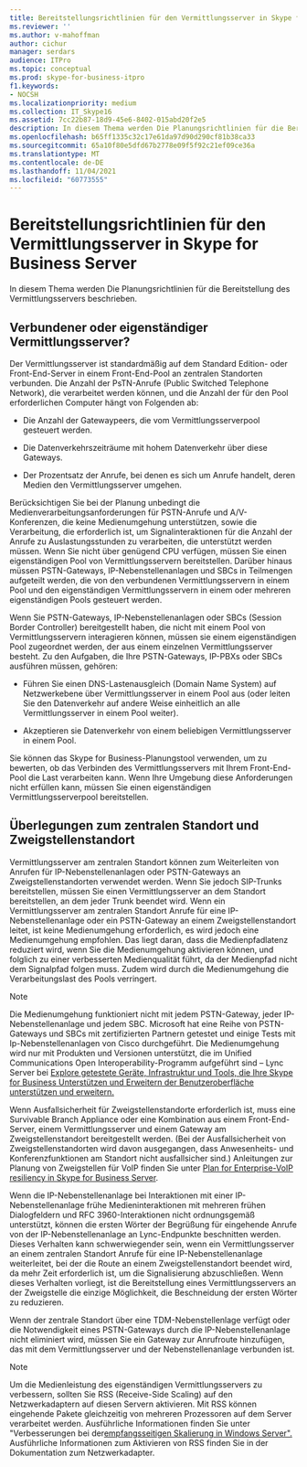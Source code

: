 ```yaml
---
title: Bereitstellungsrichtlinien für den Vermittlungsserver in Skype for Business Server
ms.reviewer: ''
ms.author: v-mahoffman
author: cichur
manager: serdars
audience: ITPro
ms.topic: conceptual
ms.prod: skype-for-business-itpro
f1.keywords:
- NOCSH
ms.localizationpriority: medium
ms.collection: IT_Skype16
ms.assetid: 7cc22b87-18d9-45e6-8402-015abd20f2e5
description: In diesem Thema werden Die Planungsrichtlinien für die Bereitstellung des Vermittlungsservers beschrieben.
ms.openlocfilehash: b65ff1335c32c17e61da97d90d290cf81b38ca33
ms.sourcegitcommit: 65a10f80e5dfd67b2778e09f5f92c21ef09ce36a
ms.translationtype: MT
ms.contentlocale: de-DE
ms.lasthandoff: 11/04/2021
ms.locfileid: "60773555"
---
```

# <a name="deployment-guidelines-for-mediation-server-in-skype-for-business-server"></a>Bereitstellungsrichtlinien für den Vermittlungsserver in Skype for Business Server
 
In diesem Thema werden Die Planungsrichtlinien für die Bereitstellung des Vermittlungsservers beschrieben.
  
## <a name="collocated-or-stand-alone-mediation-server"></a>Verbundener oder eigenständiger Vermittlungsserver?

Der Vermittlungsserver ist standardmäßig auf dem Standard Edition- oder Front-End-Server in einem Front-End-Pool an zentralen Standorten verbunden. Die Anzahl der PsTN-Anrufe (Public Switched Telephone Network), die verarbeitet werden können, und die Anzahl der für den Pool erforderlichen Computer hängt von Folgenden ab:
  
- Die Anzahl der Gatewaypeers, die vom Vermittlungsserverpool gesteuert werden.
    
- Die Datenverkehrszeiträume mit hohem Datenverkehr über diese Gateways.
    
- Der Prozentsatz der Anrufe, bei denen es sich um Anrufe handelt, deren Medien den Vermittlungsserver umgehen.
    
Berücksichtigen Sie bei der Planung unbedingt die Medienverarbeitungsanforderungen für PSTN-Anrufe und A/V-Konferenzen, die keine Medienumgehung unterstützen, sowie die Verarbeitung, die erforderlich ist, um Signalinteraktionen für die Anzahl der Anrufe zu Auslastungsstunden zu verarbeiten, die unterstützt werden müssen. Wenn Sie nicht über genügend CPU verfügen, müssen Sie einen eigenständigen Pool von Vermittlungsservern bereitstellen. Darüber hinaus müssen PSTN-Gateways, IP-Nebenstellenanlagen und SBCs in Teilmengen aufgeteilt werden, die von den verbundenen Vermittlungsservern in einem Pool und den eigenständigen Vermittlungsservern in einem oder mehreren eigenständigen Pools gesteuert werden.
  
Wenn Sie PSTN-Gateways, IP-Nebenstellenanlagen oder SBCs (Session Border Controller) bereitgestellt haben, die nicht mit einem Pool von Vermittlungsservern interagieren können, müssen sie einem eigenständigen Pool zugeordnet werden, der aus einem einzelnen Vermittlungsserver besteht. Zu den Aufgaben, die Ihre PSTN-Gateways, IP-PBXs oder SBCs ausführen müssen, gehören:
  
- Führen Sie einen DNS-Lastenausgleich (Domain Name System) auf Netzwerkebene über Vermittlungsserver in einem Pool aus (oder leiten Sie den Datenverkehr auf andere Weise einheitlich an alle Vermittlungsserver in einem Pool weiter).
    
- Akzeptieren sie Datenverkehr von einem beliebigen Vermittlungsserver in einem Pool.
    
Sie können das Skype for Business-Planungstool verwenden, um zu bewerten, ob das Verbinden des Vermittlungsservers mit Ihrem Front-End-Pool die Last verarbeiten kann. Wenn Ihre Umgebung diese Anforderungen nicht erfüllen kann, müssen Sie einen eigenständigen Vermittlungsserverpool bereitstellen.
  
## <a name="central-site-and-branch-site-considerations"></a>Überlegungen zum zentralen Standort und Zweigstellenstandort

 Vermittlungsserver am zentralen Standort können zum Weiterleiten von Anrufen für IP-Nebenstellenanlagen oder PSTN-Gateways an Zweigstellenstandorten verwendet werden. Wenn Sie jedoch SIP-Trunks bereitstellen, müssen Sie einen Vermittlungsserver an dem Standort bereitstellen, an dem jeder Trunk beendet wird. Wenn ein Vermittlungsserver am zentralen Standort Anrufe für eine IP-Nebenstellenanlage oder ein PSTN-Gateway an einem Zweigstellenstandort leitet, ist keine Medienumgehung erforderlich, es wird jedoch eine Medienumgehung empfohlen. Das liegt daran, dass die Medienpfadlatenz reduziert wird, wenn Sie die Medienumgehung aktivieren können, und folglich zu einer verbesserten Medienqualität führt, da der Medienpfad nicht dem Signalpfad folgen muss. Zudem wird durch die Medienumgehung die Verarbeitungslast des Pools verringert.
  
> [!NOTE]
> Die Medienumgehung funktioniert nicht mit jedem PSTN-Gateway, jeder IP-Nebenstellenanlage und jedem SBC. Microsoft hat eine Reihe von PSTN-Gateways und SBCs mit zertifizierten Partnern getestet und einige Tests mit Ip-Nebenstellenanlagen von Cisco durchgeführt. Die Medienumgehung wird nur mit Produkten und Versionen unterstützt, die im Unified Communications Open Interoperability-Programm aufgeführt sind – Lync Server bei [Explore getestete Geräte, Infrastruktur und Tools, die Ihre Skype for Business Unterstützen und Erweitern der Benutzeroberfläche unterstützen und erweitern.](http://partnersolutions.skypeforbusiness.com/solutionscatalog) 
  
Wenn Ausfallsicherheit für Zweigstellenstandorte erforderlich ist, muss eine Survivable Branch Appliance oder eine Kombination aus einem Front-End-Server, einem Vermittlungsserver und einem Gateway am Zweigstellenstandort bereitgestellt werden. (Bei der Ausfallsicherheit von Zweigstellenstandorten wird davon ausgegangen, dass Anwesenheits- und Konferenzfunktionen am Standort nicht ausfallsicher sind.) Anleitungen zur Planung von Zweigstellen für VoIP finden Sie unter [Plan for Enterprise-VoIP resiliency in Skype for Business Server](../enterprise-voice-solution/enterprise-voice-resiliency.md).
  
Wenn die IP-Nebenstellenanlage bei Interaktionen mit einer IP-Nebenstellenanlage frühe Medieninteraktionen mit mehreren frühen Dialogfeldern und RFC 3960-Interaktionen nicht ordnungsgemäß unterstützt, können die ersten Wörter der Begrüßung für eingehende Anrufe von der IP-Nebenstellenanlage an Lync-Endpunkte beschnitten werden. Dieses Verhalten kann schwerwiegender sein, wenn ein Vermittlungsserver an einem zentralen Standort Anrufe für eine IP-Nebenstellenanlage weiterleitet, bei der die Route an einem Zweigstellenstandort beendet wird, da mehr Zeit erforderlich ist, um die Signalisierung abzuschließen. Wenn dieses Verhalten vorliegt, ist die Bereitstellung eines Vermittlungsservers an der Zweigstelle die einzige Möglichkeit, die Beschneidung der ersten Wörter zu reduzieren.
  
Wenn der zentrale Standort über eine TDM-Nebenstellenlage verfügt oder die Notwendigkeit eines PSTN-Gateways durch die IP-Nebenstellenanlage nicht eliminiert wird, müssen Sie ein Gateway zur Anrufroute hinzufügen, das mit dem Vermittlungsserver und der Nebenstellenanlage verbunden ist.
  
> [!NOTE]
> Um die Medienleistung des eigenständigen Vermittlungsservers zu verbessern, sollten Sie RSS (Receive-Side Scaling) auf den Netzwerkadaptern auf diesen Servern aktivieren. Mit RSS können eingehende Pakete gleichzeitig von mehreren Prozessoren auf dem Server verarbeitet werden. Ausführliche Informationen finden Sie unter "Verbesserungen bei der[empfangsseitigen Skalierung in Windows Server".](/previous-versions/windows/it-pro/windows-server-2012-R2-and-2012/hh997036(v=ws.11)) Ausführliche Informationen zum Aktivieren von RSS finden Sie in der Dokumentation zum Netzwerkadapter. 
